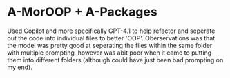 # A-MorOOP + A-Packages
Used Copilot and more specifically GPT-4.1 to help refactor and seperate out the code into individual files to better 'OOP'. Oberservations was that the model was pretty good at seperating the files within the same folder with multiple prompting, however was abit poor when it came to putting them into different folders (although could have just been bad prompting on my end).


